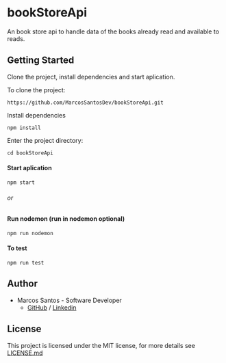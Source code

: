 # bookStoreApi

An book store api to handle data of the books already read and available to reads.

## Getting Started

Clone the project, install dependencies and start aplication.

To clone the project:

```
https://github.com/MarcosSantosDev/bookStoreApi.git
```

Install dependencies
```
npm install
```

Enter the project directory:
```
cd bookStoreApi
```

#### Start aplication
```
npm start 
```
###### or

#### Run nodemon (run in nodemon optional)
```
npm run nodemon 
```

#### To test
```
npm run test 
```

## Author
- Marcos Santos - Software Developer 
  - [GitHub](https://github.com/MarcosSantosDev) / [Linkedin](https://www.linkedin.com/in/marcossantosdev/)

## License
This project is licensed under the MIT license, for more details see [LICENSE.md](https://github.com/MarcosSantosDev/bookStoreApi/blob/master/LICENSE.md)